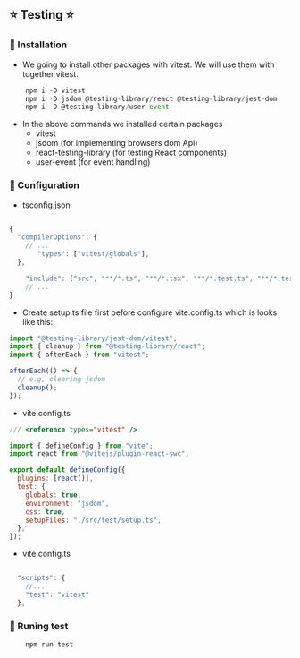 ## ⭐️ Testing ⭐️

### 🎯️ Installation

- We going to install other packages with vitest. We will use them with together vitest.

```js
    npm i -D vitest
	npm i -D jsdom @testing-library/react @testing-library/jest-dom
	npm i -D @testing-library/user-event
```

- In the above commands we installed certain packages
  - vitest
  - jsdom (for implementing browsers dom Api)
  - react-testing-library (for testing React components)
  - user-event (for event handling)

### 🎯️ Configuration

- tsconfig.json

```js

{
  "compilerOptions": {
    // ...
       "types": ["vitest/globals"],
  },

    "include": ["src", "**/*.ts", "**/*.tsx", "**/*.test.ts", "**/*.test.tsx"]
    // ...
}

```

- Create setup.ts file first before configure vite.config.ts which is looks like this:

```js
import "@testing-library/jest-dom/vitest";
import { cleanup } from "@testing-library/react";
import { afterEach } from "vitest";

afterEach(() => {
  // e.g, clearing jsdom
  cleanup();
});
```

- vite.config.ts

```js
/// <reference types="vitest" />

import { defineConfig } from "vite";
import react from "@vitejs/plugin-react-swc";

export default defineConfig({
  plugins: [react()],
  test: {
    globals: true,
    environment: "jsdom",
    css: true,
    setupFiles: "./src/test/setup.ts",
  },
});
```

- vite.config.ts

```js

  "scripts": {
    //...
    "test": "vitest"
  },

```

### 🎯️ Runing test

```js
    npm run test
```
